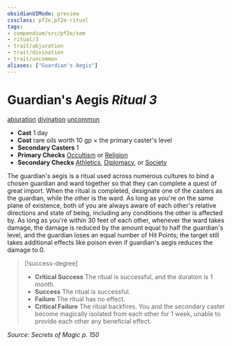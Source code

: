 ```yaml
---
obsidianUIMode: preview
cssclass: pf2e,pf2e-ritual
tags:
- compendium/src/pf2e/som
- ritual/3
- trait/abjuration
- trait/divination
- trait/uncommon
aliases: ["Guardian's Aegis"]
---
```

# Guardian's Aegis *Ritual 3*  
[abjuration](/rules/traits/abjuration.md)  [divination](/rules/traits/divination.md)  [uncommon](/rules/traits/uncommon.md)  

- **Cast** 1 day
- **Cost** rare oils worth 10 gp × the primary caster's level
- **Secondary Casters** 1
- **Primary Checks** [Occultism](/compendium/skills.md#Occultism) or [Religion](/compendium/skills.md#Religion)
- **Secondary Checks** [Athletics](/compendium/skills.md#Athletics), [Diplomacy](/compendium/skills.md#Diplomacy), or [Society](/compendium/skills.md#Society)

The guardian's aegis is a ritual used across numerous cultures to bind a chosen guardian and ward together so that they can complete a quest of great import. When the ritual is completed, designate one of the casters as the guardian, while the other is the ward. As long as you're on the same plane of existence, both of you are always aware of each other's relative directions and state of being, including any conditions the other is affected by. As long as you're within 30 feet of each other, whenever the ward takes damage, the damage is reduced by the amount equal to half the guardian's level, and the guardian loses an equal number of Hit Points; the target still takes additional effects like poison even if guardian's aegis reduces the damage to 0.

> [!success-degree] 
> - **Critical Success** The ritual is successful, and the duration is 1 month.
> - **Success** The ritual is successful.
> - **Failure** The ritual has no effect.
> - **Critical Failure** The ritual backfires. You and the secondary caster become magically isolated from each other for 1 week, unable to provide each other any beneficial effect.

*Source: Secrets of Magic p. 150*